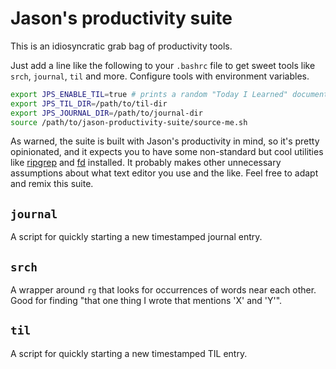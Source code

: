 # Jason's productivity suite

This is an idiosyncratic grab bag of productivity tools.

Just add a line like the following to your `.bashrc` file to get sweet tools like `srch`, `journal`, `til` and more.  Configure tools with environment variables.

```bash
export JPS_ENABLE_TIL=true # prints a random "Today I Learned" document when the suite is sourced.
export JPS_TIL_DIR=/path/to/til-dir
export JPS_JOURNAL_DIR=/path/to/journal-dir
source /path/to/jason-productivity-suite/source-me.sh
```

As warned, the suite is built with Jason's productivity in mind, so it's pretty opinionated, and it expects you to have some non-standard but cool utilities like [ripgrep](https://github.com/BurntSushi/ripgrep) and [fd](https://github.com/sharkdp/fd) installed.  It probably makes other unnecessary assumptions about what text editor you use and the like.  Feel free to adapt and remix this suite.

## `journal`

A script for quickly starting a new timestamped journal entry.

## `srch`

A wrapper around `rg` that looks for occurrences of words near each other.  Good for finding "that one thing I wrote that mentions 'X' and 'Y'".

## `til`

A script for quickly starting a new timestamped TIL entry.
